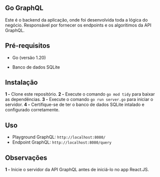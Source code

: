 ## Go GraphQL

Este é o backend da aplicação, onde foi desenvolvida toda a lógica do negócio. Responsável por fornecer os endpoints e os algorítimos da API GraphQL.

## Pré-requisitos

- Go (versão 1.20)

- Banco de dados SQLite

## Instalação

**1 -** Clone este repositório.
**2 -** Execute o comando `go mod tidy` para baixar as dependências.
**3 -** Execute o comando `go run server.go` para iniciar o servidor.
**4 -** Certifique-se de ter o banco de dados SQLite intalado e configurado corretamente.

## Uso

- Playground GraphQL: `http://localhost:8080/`
- Endpoint GraphQL: `http://localhost:8080/query`

## Observações

**1 -** Inicie o servidor da API GraphQL antes de iniciá-lo
no app React.JS.
